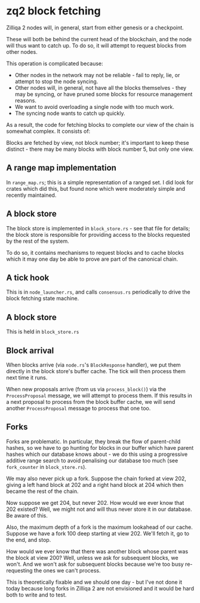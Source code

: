 # zq2 block fetching

Zilliqa 2 nodes will, in general, start from either genesis or a checkpoint.

These will both be behind the current head of the blockchain, and the
node will thus want to catch up. To do so, it will attempt to request
blocks from other nodes.

This operation is complicated because:

 - Other nodes in the network may not be reliable - fail to reply,
   lie, or attempt to stop the node syncing.
 - Other nodes will, in general, not have all the blocks themselves -
   they may be syncing, or have pruned some blocks for resource
   management reasons.
 - We want to avoid overloading a single node with too much work.
 - The syncing node wants to catch up quickly.

As a result, the code for fetching blocks to complete our view of the
chain is somewhat complex. It consists of:

Blocks are fetched by view, not block number; it's important to keep
these distinct - there may be many blocks with block number 5, but
only one view.

## A range map implementation

In `range_map.rs`; this is a simple representation of a ranged set. I
did look for crates which did this, but found none which were
moderately simple and recently maintained.

## A block store

The block store is implemented in `block_store.rs` - see that file for
details; the block store is responsible for providing access to the
blocks requested by the rest of the system.

To do so, it contains mechanisms to request blocks and to cache blocks
which it may one day be able to prove are part of the canonical chain.

## A tick hook

This is in `node_launcher.rs`, and calls `consensus.rs` periodically to
drive the block fetching state machine.

## A block store

This is held in `block_store.rs`

## Block arrival

When blocks arrive (via `node.rs`'s `BlockResponse` handler), we put
them directly in the block store's buffer cache. The tick will then
process them next time it runs.

When new proposals arrive (from us via `process_block()`) via the
`ProcessProposal` message, we will attempt to process them. If this
results in a next proposal to process from the block buffer cache, we
will send another `ProcessProposal` message to process that one too.

## Forks

Forks are problematic. In particular, they break the flow of
parent-child hashes, so we have to go hunting for blocks in our buffer
which have parent hashes which our database knows about - we do this
using a progressive additive range search to avoid penalising our
database too much (see `fork_counter` in `block_store.rs`).

We may also never pick up a fork. Suppose the chain forked at view
202, giving a left hand block at 202 and a right hand block at 204
which then became the rest of the chain.

Now suppose we get 204, but never 202. How would we ever know that 202
existed? Well, we might not and will thus never store it in our
database. Be aware of this.

Also, the maximum depth of a fork is the maximum lookahead of our
cache. Suppose we have a fork 100 deep starting at view 202. We'll
fetch it, go to the end, and stop.

How would we ever know that there was another block whose parent was
the block at view 200? Well, unless we ask for subsequent blocks, we
won't. And we won't ask for subsequent blocks because we're too busy
re-requesting the ones we can't process.

This is theoretically fixable and we should one day - but I've not
done it today because long forks in Zilliqa 2 are not envisioned and
it would be hard both to write and to test.


